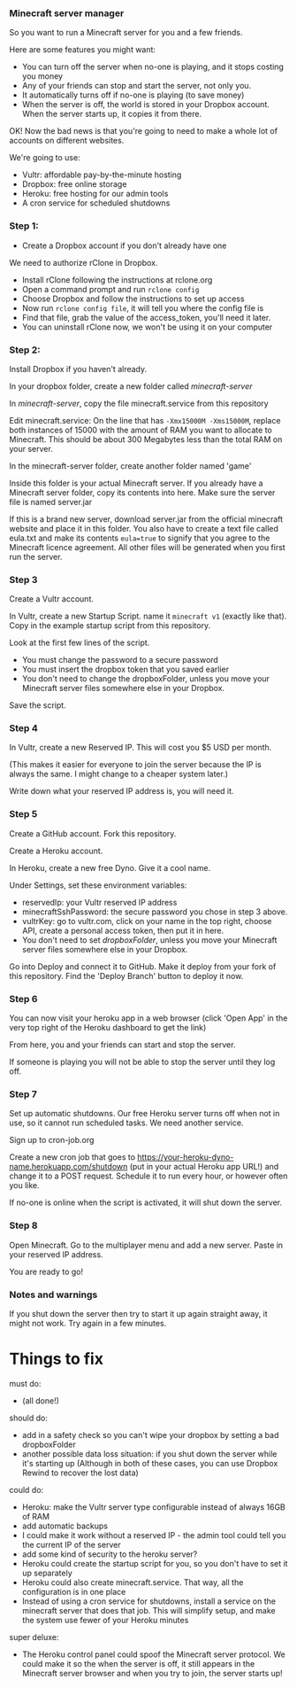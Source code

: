 ### Minecraft server manager

So you want to run a Minecraft server for you and a few friends.

Here are some features you might want:

* You can turn off the server when no-one is playing, and it stops costing you money
* Any of your friends can stop and start the server, not only you.
* It automatically turns off if no-one is playing (to save money)
* When the server is off, the world is stored in your Dropbox account. When the server starts up, it copies it from there.

OK! Now the bad news is that you're going to need to make a whole lot of accounts on different websites.

We're going to use:
* Vultr: affordable pay-by-the-minute hosting
* Dropbox: free online storage
* Heroku: free hosting for our admin tools
* A cron service for scheduled shutdowns

### Step 1:

* Create a Dropbox account if you don't already have one

We need to authorize rClone in Dropbox.

* Install rClone following the instructions at rclone.org
* Open a command prompt and run `rclone config`
* Choose Dropbox and follow the instructions to set up access
* Now run `rclone config file`, it will tell you where the config file is
* Find that file, grab the value of the access_token, you'll need it later.
* You can uninstall rClone now, we won't be using it on your computer

### Step 2:

Install Dropbox if you haven't already.

In your dropbox folder, create a new folder called _minecraft-server_

In _minecraft-server_, copy the file minecraft.service from this repository

Edit minecraft.service: On the line that has `-Xmx15000M -Xms15000M`, replace both instances of 15000 with the amount of RAM you want to allocate to Minecraft. This should be about 300 Megabytes less than the total RAM on your server.

In the minecraft-server folder, create another folder named 'game'

Inside this folder is your actual Minecraft server. If you already have a Minecraft server folder, copy its contents into here. Make sure the server file is named server.jar

If this is a brand new server, download server.jar from the official minecraft website and place it in this folder. You also have to create a text file called eula.txt and make its contents `eula=true` to signify that you agree to the Minecraft licence agreement. All other files will be generated when you first run the server.

### Step 3

Create a Vultr account.

In Vultr, create a new Startup Script. name it `minecraft v1` (exactly like that). Copy in the example startup script from this repository.

Look at the first few lines of the script.

* You must change the password to a secure password
* You must insert the dropbox token that you saved earlier
* You don't need to change the dropboxFolder, unless you move your Minecraft server files somewhere else in your Dropbox.

Save the script.

### Step 4

In Vultr, create a new Reserved IP. This will cost you $5 USD per month.

(This makes it easier for everyone to join the server because the IP is always the same. I might change to a cheaper system later.)

Write down what your reserved IP address is, you will need it.

### Step 5

Create a GitHub account. Fork this repository.

Create a Heroku account. 

In Heroku, create a new free Dyno. Give it a cool name.

Under Settings, set these environment variables:

* reservedIp: your Vultr reserved IP address
* minecraftSshPassword: the secure password you chose in step 3 above.
* vultrKey: go to vultr.com, click on your name in the top right, choose API, create a personal access token, then put it in here.
* You don't need to set *dropboxFolder*, unless you move your Minecraft server files somewhere else in your Dropbox.

Go into Deploy and connect it to GitHub. Make it deploy from your fork of this repository. Find the 'Deploy Branch' button to deploy it now.

### Step 6

You can now visit your heroku app in a web browser (click 'Open App' in the very top right of the Heroku dashboard to get the link)

From here, you and your friends can start and stop the server.

If someone is playing you will not be able to stop the server until they log off.

### Step 7

Set up automatic shutdowns. Our free Heroku server turns off when not in use, so it cannot run scheduled tasks. We need another service.

Sign up to cron-job.org

Create a new cron job that goes to https://your-heroku-dyno-name.herokuapp.com/shutdown (put in your actual Heroku app URL!) and change it to a POST request. Schedule it to run every hour, or however often you like.

If no-one is online when the script is activated, it will shut down the server.

### Step 8

Open Minecraft. Go to the multiplayer menu and add a new server. Paste in your reserved IP address.

You are ready to go!

### Notes and warnings

If you shut down the server then try to start it up again straight away, it might not work. Try again in a few minutes.

# Things to fix

must do:
* (all done!)

should do:
* add in a safety check so you can't wipe your dropbox by setting a bad dropboxFolder
* another possible data loss situation: if you shut down the server while it's starting up
(Although in both of these cases, you can use Dropbox Rewind to recover the lost data)

could do:
* Heroku: make the Vultr server type configurable instead of always 16GB of RAM
* add automatic backups
* I could make it work without a reserved IP - the admin tool could tell you the current IP of the server
* add some kind of security to the heroku server?
* Heroku could create the startup script for you, so you don't have to set it up separately
* Heroku could also create minecraft.service. That way, all the configuration is in one place
* Instead of using a cron service for shutdowns, install a service on the minecraft server that does that job. This will simplify setup, and make the system use fewer of your Heroku minutes

super deluxe:
* The Heroku control panel could spoof the Minecraft server protocol. We could make it so the when the server is off, it still appears in the Minecraft server browser and when you try to join, the server starts up!
